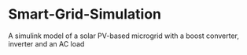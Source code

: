 # Smart-Grid-Simulation
A simulink model of a solar PV-based microgrid with a boost converter, inverter and an AC load
